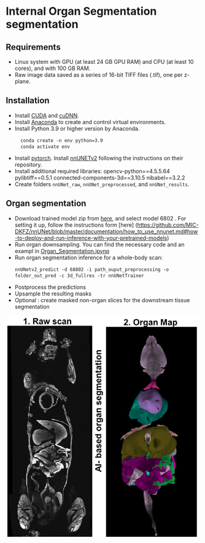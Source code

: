 # Internal Organ Segmentation segmentation

## Requirements
* Linux system with GPU (at least 24 GB GPU RAM) and CPU (at least 10 cores), and with 100 GB RAM.  
* Raw image data saved as a series of 16-bit TIFF files (.tif), one per z-plane. 
  
## Installation
* Install [CUDA](https://developer.nvidia.com/cuda-toolkit) and [cuDNN](https://developer.nvidia.com/cudnn).
* Install [Anaconda](https://www.anaconda.com/download#downloads) to create and control virtual environments.
* Install Python 3.9 or higher version by Anaconda.
  ```
    conda create -n env python=3.9
	conda activate env
	```
* Install [pytorch](https://pytorch.org/get-started/locally/).
Install [nnUNETv2](https://github.com/MIC-DKFZ/nnUNet/tree/master) following the instructions on their repository.
* Install additional required libraries:
    opencv-python==4.5.5.64
    pylibtiff==0.5.1
    connected-components-3d==3.10.5 
    nibabel==3.2.2
* Create folders `nnUNet_raw`, `nnUNet_preprocessed`, and `nnUNet_results`.
   
  
## Organ segmentation
* Download trained model zip from [here](TODO), and select model 6802 . For setting it up, follow the instructions form [here] (https://github.com/MIC-DKFZ/nnUNet/blob/master/documentation/how_to_use_nnunet.md#how-to-deploy-and-run-inference-with-your-pretrained-models)
* Run organ downsampling. You can find the necessary code and an exampl in [Organ_Segmentation.ipynp](./Organ_Segmentation.ipynb)
* Run organ segmentation inference for a whole-body scan:
  ```
  nnUNetv2_predict -d 68802 -i path_ouput_preprocessing -o folder_out_pred -c 3d_fullres -tr nnUNetTrainer 
	```  
* Postprocess the predictions
* Upsample the resulting masks
* Optional : create masked non-organ slices for the downstream tissue segmentation

![Example](./assets/organ_map_1.png)
  
